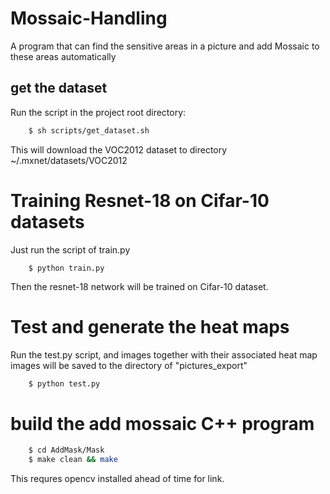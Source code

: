 # Mossaic-Handling
A program that can find the sensitive areas in a picture and add Mossaic to these areas automatically

<!-- The platform is linux, since multi-processing is used to load data and mxnet.gluon does not support multi-processing on windows platform -->


## get the dataset
Run the script in the project root directory:
```sh
    $ sh scripts/get_dataset.sh
```
This will download the VOC2012 dataset to directory ~/.mxnet/datasets/VOC2012


# Training Resnet-18 on Cifar-10 datasets
Just run the script of train.py
```
    $ python train.py
```
Then the resnet-18 network will be trained on Cifar-10 dataset.


# Test and generate the heat maps
Run the test.py script, and images together with their associated heat map images will be saved to the directory of "pictures_export"
```sh
    $ python test.py
```

# build the add mossaic C++ program
```sh
    $ cd AddMask/Mask
    $ make clean && make
```
This requres opencv installed ahead of time for link.


